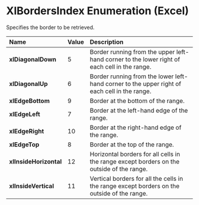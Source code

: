 
# XlBordersIndex Enumeration (Excel)

Specifies the border to be retrieved.



|**Name**|**Value**|**Description**|
|:-----|:-----|:-----|
|**xlDiagonalDown**|5|Border running from the upper left-hand corner to the lower right of each cell in the range.|
|**xlDiagonalUp**|6|Border running from the lower left-hand corner to the upper right of each cell in the range.|
|**xlEdgeBottom**|9|Border at the bottom of the range.|
|**xlEdgeLeft**|7|Border at the left-hand edge of the range.|
|**xlEdgeRight**|10|Border at the right-hand edge of the range.|
|**xlEdgeTop**|8|Border at the top of the range.|
|**xlInsideHorizontal**|12|Horizontal borders for all cells in the range except borders on the outside of the range.|
|**xlInsideVertical**|11|Vertical borders for all the cells in the range except borders on the outside of the range.|
